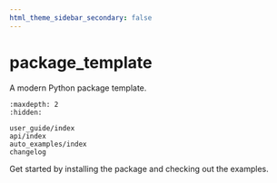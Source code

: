 ```yaml
---
html_theme_sidebar_secondary: false
---
```


# package_template

A modern Python package template.

```{toctree}
:maxdepth: 2
:hidden:

user_guide/index
api/index
auto_examples/index
changelog
```

Get started by installing the package and checking out the examples.
